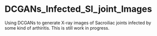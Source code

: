 # DCGANs_Infected_SI_joint_Images
Using DCGANs to generate X-ray images of Sacroiliac joints infected by some kind of arthiritis. 
This is still work in progress. 
